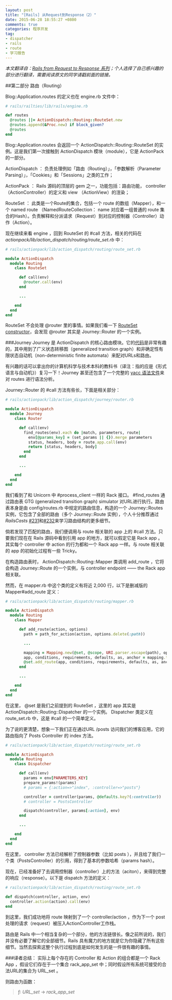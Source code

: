 ```yaml
---
layout: post
title: "[Rails] 从Request到Response（2）"
date: 2015-06-28 18:55:27 +0800
comments: true
categories: 程序开发
tag:
- dispatcher
- rails
- route
- 学习报告
---
```

*本文翻译自：[Rails from Request to Response 系列](http://andrewberls.com/blog/post/rails-from-request-to-response-part-2--routing)；个人选择了自己感兴趣的部分进行翻译，需要阅读原文的同学请戳前面的链接。*

##第二部分 路由（Routing）

 Blog::Application.routes 的定义也在 engine.rb 文件中：
```ruby
# rails/railties/lib/rails/engine.rb

def routes
  @routes ||= ActionDispatch::Routing::RouteSet.new
  @routes.append(&Proc.new) if block_given?
  @routes
end
```

 Blog::Application.routes 会返回一个 ActionDispatch::Routing::RouteSet 的实例。这是我们第一次接触到 ActionDispatch 模块（module），它是 ActionPack 的一部分。

 ActionDispatch ：
  负责处理例如「路由（Routing）」，「参数解析（Parameter Parsing）」，「Cookies」和「Sessions」之类的工作；

 ActionPack ：
Rails 源码的顶层的 gem 之一，功能包括：路由功能， controller （ActionController）的定义和 view （ActionView）的渲染；

 RouteSet ：
此类是一个Route的集合，包括一个 route 的数组（Mapper），和一个 named route （NamedRouteCollection： name 对应着一组普通的 route 集合的Hash）。负责解释和分派请求（Request）到对应的控制器（Controller）动作（Action）。

现在继续来看 engine ，回到 RouteSet 的 #call 方法，相关的代码在 *actionpack/lib/action_dispatch/routing/route_set.rb* 中：
```ruby
# rails/actionpack/lib/action_dispatch/routing/route_set.rb

module ActionDispatch
  module Routing
    class RouteSet

      def call(env)
        @router.call(env)
      end

      ...

    end
  end
end
```
 RouteSet 不会处理 @router 里的事情。如果我们看一下 [RouteSet constructor](https://github.com/rails/rails/blob/0dea33f770305f32ed7476f520f7c1ff17434fdc/actionpack/lib/action_dispatch/routing/route_set.rb#L299)，会发现 @router 其实是 Journey::Router 的一个实例。

###Journey
 Journey 是 ActionDispatch 的核心路由模块。它的[代码](https://github.com/rails/rails/tree/0dea33f770305f32ed7476f520f7c1ff17434fdc/actionpack/lib/action_dispatch/journey)是非常有趣的，其中用到了广义状态转移图（generalized transition graph）和非确定性有限状态自动机（non-deterministic finite automata）来配对URLs和路由。

有兴趣的话可以拿出你的计算机科学与技术本科的教科书（译注：指的应是《形式语言与自动机》）复习一下！Journey 甚至还包含了一个完整的 [yacc 语法文件](https://github.com/rails/rails/blob/0dea33f770305f32ed7476f520f7c1ff17434fdc/actionpack/lib/action_dispatch/journey/parser.y)来对 routes 进行语法分析。

 Journey::Router 的 #call 方法有些长，下面是相关部分：
```ruby
# rails/actionpack/lib/action_dispatch/journey/router.rb

module ActionDispatch
  module Journey
    class Router

      def call(env)
        find_routes(env).each do |match, parameters, route|
          env[@params_key] = (set_params || {}).merge parameters
          status, headers, body = route.app.call(env)
          return [status, headers, body]
        end
      end

      ...

    end
  end
end
```
我们看到了和 Unicorn 中 #process_client 一样的 Rack 接口。 #find_routes 通过路由表 GTG (generalized transition graph) simulator 对URL进行执行。路由表本身是由 config/routes.rb 中规定的路由信息，构造的一个 Journey::Routes 实例，它包含了全部的路由（多个 Journey::Route 实例），个人十分推荐通过 *RailsCasts* [#231](http://railscasts.com/episodes/231-routing-walkthrough)和[#232](http://railscasts.com/episodes/232-routing-walkthrough-part-2)来学习路由结构的更多细节。

倘若发现了匹配的路由，我们便调用与 route 相关联的 app 上的 #call 方法。只要我们现在在 Rails 源码中看到引用 app 的地方，就可以假定它是 Rack app 。其实每个 controller 中 action 的行为都和一个 Rack app 一样。与 route 相关联的 app 的初始化过程有一些 Tricky。

在构造路由表时， ActionDispatch::Routing::Mapper 类调用 add_route ，它将会构造 Journey::Route 的一个实例，与 controller endpoint  ——  the Rack app 相关联。

然而，在  mapper.rb  中这个类的定义有将近 2,000 行，以下是删减版的 Mapper#add_route 定义：
```ruby
# rails/actionpack/lib/action_dispatch/routing/mapper.rb

module ActionDispatch
  module Routing
    class Mapper

      def add_route(action, options)
        path = path_for_action(action, options.delete(:path))

        ...

        mapping = Mapping.new(@set, @scope, URI.parser.escape(path), options)
        app, conditions, requirements, defaults, as, anchor = mapping.to_route
        @set.add_route(app, conditions, requirements, defaults, as, anchor)
      end

      ...

    end
  end
end
```
在这里， @set 是我们之前提到的 RouteSet ，这里的 app 其实是 ActionDispatch::Routing::Dispatcher 的一个实例。 Dispatcher 类定义在 route_set.rb 中，这是 #call 的一个简单定义。

为了说的更清楚，想象一下我们正在通过URL /posts 访问我们的博客应用，它的路由指向了 Posts Controller 的 index 方法。

```ruby
# rails/actionpack/lib/action_dispatch/routing/route_set.rb

module ActionDispatch
  module Routing
    class Dispatcher

      def call(env)
        params = env[PARAMETERS_KEY]
        prepare_params!(params) 
        # params = {:action=>"index", :controller=>"posts"}

        controller = controller(params, @defaults.key?(:controller))
        # controller = PostsController

        dispatch(controller, params[:action], env)
      end

      ...

    end
  end
end
```

在这里， controller 方法已经解析了控制器参数（比如 posts ），并且给了我们一个类（PostsController）的引用，得到了基本的参数哈希（params hash）。

现在，已经准备好了去调用控制器（controller）上的方法（aciton），来得到完整的响应（response）。以下是 dispatch 方法的定义：

```ruby
# rails/actionpack/lib/action_dispatch/routing/route_set.rb
  
def dispatch(controller, action, env)
  controller.action(action).call(env)
end
```

到这里，我们成功地将 route 映射到了一个 controller/action ，作为下一个 post 处理的请求（request）被压入ActionController工作栈。

路由是 Rails 中一个相当复杂的一个部分，他的方法链很长。像之前所说的，我们并没有必要了解它的全部细节。Rails 具有魔力的地方就是它为你隐藏了所有这些细节。当然去探索这整个执行过程到底是如何发生的是一件很有趣的事情。

###译者总结：
实际上每个存在的 Controller 和 Action 的组合都是一个 Rack App ，假设它们存在于一个集合 rack_app_set 中；同时假设所有系统可接受的合法URL的集合为 URL_set 。

则路由为函数：
> ƒ: *URL_set* → *rack_app_set*

